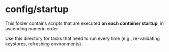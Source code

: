 # config/startup

This folder contains scripts that are executed **on each container startup**, in ascending numeric order.

Use this directory for tasks that need to run every time (e.g., re-validating keystores, refreshing environments).
